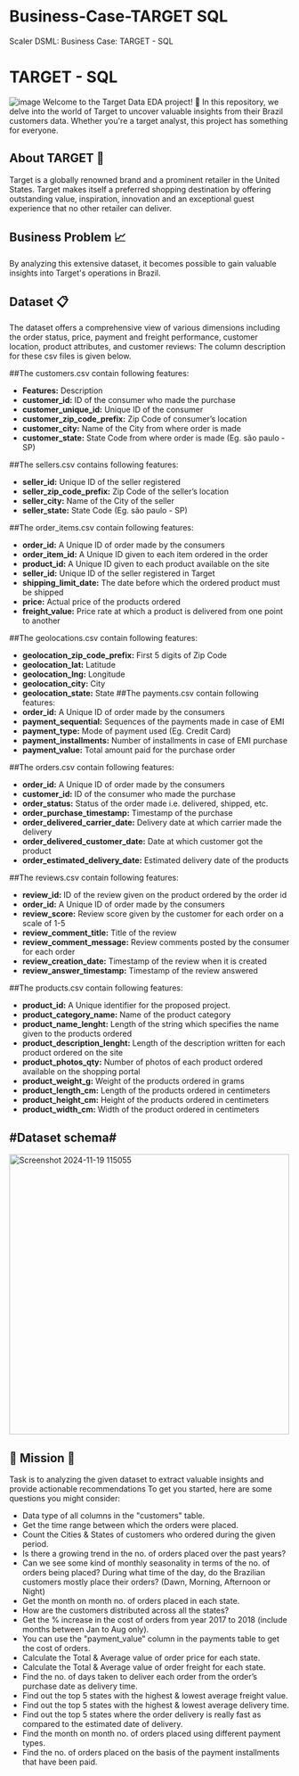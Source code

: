 # Business-Case-TARGET SQL
Scaler DSML: Business Case: TARGET - SQL
# TARGET - SQL
![image](https://github.com/user-attachments/assets/3e8aa802-65a3-4ef5-99be-0d170d08ec49)
Welcome to the Target Data EDA project! 🎉 In this repository, we delve into the world of Target to uncover valuable insights from their Brazil customers data. Whether you're a target analyst, this project has something for everyone.
## About TARGET 🛒
Target is a globally renowned brand and a prominent retailer in the United States. Target makes itself a preferred shopping destination by offering outstanding value, inspiration, innovation and an exceptional guest experience that no other retailer can deliver.
## Business Problem 📈
By analyzing this extensive dataset, it becomes possible to gain valuable insights into Target's operations in Brazil.
## Dataset 📋
The dataset offers a comprehensive view of various dimensions including the order status, price, payment and freight performance, customer location, product attributes, and customer reviews:
The column description for these csv files is given below.

##The customers.csv contain following features:
- **Features:** Description
- **customer_id:** ID of the consumer who made the purchase
- **customer_unique_id:** Unique ID of the consumer
- **customer_zip_code_prefix:** Zip Code of consumer’s location
- **customer_city:** Name of the City from where order is made
- **customer_state:** State Code from where order is made (Eg. são paulo - SP)
  
##The sellers.csv contains following features:
- **seller_id:** Unique ID of the seller registered
- **seller_zip_code_prefix:** Zip Code of the seller’s location
- **seller_city:** Name of the City of the seller
- **seller_state:** State Code (Eg. são paulo - SP)
  
##The order_items.csv contain following features:
- **order_id:** A Unique ID of order made by the consumers
- **order_item_id:** A Unique ID given to each item ordered in the order
- **product_id:** A Unique ID given to each product available on the site
- **seller_id:** Unique ID of the seller registered in Target
- **shipping_limit_date:** The date before which the ordered product must be shipped
- **price:** Actual price of the products ordered
- **freight_value:** Price rate at which a product is delivered from one point to another
  
##The geolocations.csv contain following features:
- **geolocation_zip_code_prefix:** First 5 digits of Zip Code
- **geolocation_lat:** Latitude
- **geolocation_lng:** Longitude
- **geolocation_city:** City
- **geolocation_state:** State
##The payments.csv contain following features:
- **order_id:** A Unique ID of order made by the consumers
- **payment_sequential:** Sequences of the payments made in case of EMI
- **payment_type:** Mode of payment used (Eg. Credit Card)
- **payment_installments:** Number of installments in case of EMI purchase
- **payment_value:** Total amount paid for the purchase order
  
##The orders.csv contain following features:
- **order_id:** A Unique ID of order made by the consumers
- **customer_id:** ID of the consumer who made the purchase
- **order_status:** Status of the order made i.e. delivered, shipped, etc.
- **order_purchase_timestamp:** Timestamp of the purchase
- **order_delivered_carrier_date:** Delivery date at which carrier made the delivery
- **order_delivered_customer_date:** Date at which customer got the product
- **order_estimated_delivery_date:** Estimated delivery date of the products

##The reviews.csv contain following features:
- **review_id:** ID of the review given on the product ordered by the order id
- **order_id:** A Unique ID of order made by the consumers
- **review_score:** Review score given by the customer for each order on a scale of 1-5
- **review_comment_title:** Title of the review
- **review_comment_message:** Review comments posted by the consumer for each order
- **review_creation_date:** Timestamp of the review when it is created
- **review_answer_timestamp:** Timestamp of the review answered
  
##The products.csv contain following features:
- **product_id:** A Unique identifier for the proposed project.
- **product_category_name:** Name of the product category
- **product_name_lenght:** Length of the string which specifies the name given to the products ordered
- **product_description_lenght:** Length of the description written for each product ordered on the site
- **product_photos_qty:** Number of photos of each product ordered available on the shopping portal
- **product_weight_g:** Weight of the products ordered in grams
- **product_length_cm:** Length of the products ordered in centimeters
- **product_height_cm:** Height of the products ordered in centimeters
- **product_width_cm:** Width of the product ordered in centimeters
## #Dataset schema#

<img width="503" alt="Screenshot 2024-11-19 115055" src="https://github.com/user-attachments/assets/c373f92e-1e5b-4cc9-8172-417c7b4ff394">

## 🚀 Mission 🚀
Task is to analyzing the given dataset to extract valuable insights and provide actionable recommendations
To get you started, here are some questions you might consider:

- Data type of all columns in the "customers" table.
- Get the time range between which the orders were placed.
- Count the Cities & States of customers who ordered during the given period.
- Is there a growing trend in the no. of orders placed over the past years?
- Can we see some kind of monthly seasonality in terms of the no. of orders being placed?
  During what time of the day, do the Brazilian customers mostly place their orders? (Dawn, Morning, Afternoon or Night)
- Get the month on month no. of orders placed in each state.
- How are the customers distributed across all the states?
- Get the % increase in the cost of orders from year 2017 to 2018 (include months between Jan to Aug only).
- You can use the "payment_value" column in the payments table to get the cost of orders.
- Calculate the Total & Average value of order price for each state.
- Calculate the Total & Average value of order freight for each state.
- Find the no. of days taken to deliver each order from the order’s purchase date as delivery time.
- Find out the top 5 states with the highest & lowest average freight value.
- Find out the top 5 states with the highest & lowest average delivery time.
- Find out the top 5 states where the order delivery is really fast as compared to the estimated date of delivery.
- Find the month on month no. of orders placed using different payment types.
- Find the no. of orders placed on the basis of the payment installments that have been paid.



